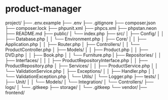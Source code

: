 # product-manager
project/
├── .env.example
├── .env
├── .gitignore
├── composer.json
├── composer.lock
├── phpunit.xml
├── phpcs.xml
├── phpstan.neon
├── README.md
├── public/
│   └── index.php
├── src/
│   ├── Config/
│   │   ├── Database.php
│   │   └── Environment.php
│   ├── Core/
│   │   ├── Application.php
│   │   ├── Router.php
│   ├── Controllers/
│   │   └── ProductController.php
│   ├── Models/
│   │   ├── Product.php
│   │   ├── DVD.php
│   │   ├── Book.php
│   │   └── Furniture.php
|   ├── Repositories/
│   │   ├── Interfaces/
│   │   │   ├── ProductRepositoryInterface.php
│   │   ├── ProductRepository.php
│   ├── Services/
│   │   ├── ProductService.php
│   │   └── ValidationService.php
│   ├── Exceptions/
│   │   ├── Handler.php
│   │   └── ValidationException.php
│   └── Utils/
│       └── Logger.php
├── tests/
│   ├── Unit/
│   │   └── Models/
│   └── Integration/
│       └── Controllers/
├── logs/
│   └── .gitkeep
├── storage/
│   └── .gitkeep
└── vendor/
|── frontend/